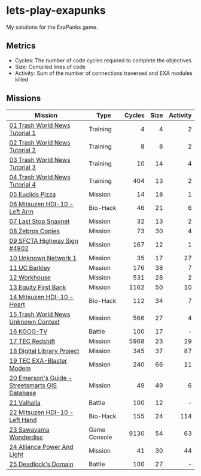 # lets-play-exapunks

My solutions for the ExaPunks game.

## Metrics

- Cycles: The number of code cycles required to complete the objectives
- Size: Compiled lines of code
- Activity: Sum of the number of connections traversed and EXA modules killed

## Missions

| Mission | Type | Cycles | Size | Activity |
|---------|------|-------:|-----:|---------:|
| [01 Trash World News Tutorial 1](Missions/01%20Trash%20World%20News%20Tutorial%201/readme.md) | Training | 4 | 4 | 2 |
| [02 Trash World News Tutorial 2](Missions/02%20Trash%20World%20News%20Tutorial%202/readme.md) | Training | 8 | 8 | 2 |
| [03 Trash World News Tutorial 3](Missions/03%20Trash%20World%20News%20Tutorial%203/readme.md) | Training | 10 | 14 | 4 |
| [04 Trash World News Tutorial 4](Missions/04%20Trash%20World%20News%20Tutorial%204/readme.md) | Training | 404 | 13 | 2 |
| [05 Euclids Pizza](Missions/05%20Euclids%20Pizza/readme.md) | Mission | 14 | 18 | 1 |
| [06 Mitsuzen HDI-10 - Left Arm](Missions/06%20Mitsuzen%20HDI-10%20-%20Left%20Arm/readme.md) | Bio-Hack | 46 | 21 | 6 |
| [07 Last Stop Snaxnet](Missions/07%20Last%20Stop%20Snaxnet/readme.md) | Mission | 32 | 13 | 2 |
| [08 Zebros Copies](Missions/08%20Zebros%20Copies/readme.md) | Mission | 73 | 30 | 4 |
| [09 SFCTA Highway Sign #4902](Missions/09%20SFCTA%20Highway%20Sign%20%234902/readme.md) | Mission | 167 | 12 | 1 |
| [10 Unknown Network 1](Missions/10%20Unknown%20Network%201/readme.md) | Mission | 35 | 17 | 27 |
| [11 UC Berkley](Missions/11%20UC%20Berkley/readme.md) | Mission | 176 | 38 | 7 |
| [12 Workhouse](Missions/12%20Workhouse/readme.md) | Mission | 531 | 28 | 2 |
| [13 Equity First Bank](Missions/13%20Equity%20First%20Bank/readme.md) | Mission | 1162 | 50 | 10 |
| [14 Mitsuzen HDI-10 - Heart](Missions/14%20Mitsuzen%20HDI-10%20-%20Heart/readme.md) | Bio-Hack | 112 | 34 | 7 |
| [15 Trash World News Unknown Context](Missions/15%20Trash%20World%20News%20Unknown%20Context/readme.md) | Mission | 566 | 27 | 4 |
| [16 KGOG-TV](Missions/16%20KGOG-TV/readme.md) | Battle | 100 | 17 | - |
| [17 TEC Redshift](Missions/17%20TEC%20Redshift/readme.md) | Mission | 5968 | 23 | 29 |
| [18 Digital Library Project](Missions/18%20Digital%20Library%20Project/readme.md) | Mission | 345 | 37 | 87 |
| [19 TEC EXA-Blaster Modem](Missions/19%20TEC%20EXA-Blaster%20Modem/readme.md) | Mission | 240 | 66 | 11 |
| [20 Emerson's Guide - Streetsmarts GIS Database](Missions/20%20Emersons%20Guide/readme.md) | Mission | 49 | 49 | 6 |
| [21 Valhalla](Missions/21%20Valhalla/readme.md) | Battle | 100 | 12 | - |
| [22 Mitsuzen HDI-10 - Left Hand](Missions/22%20Mitsuzen%20HDI-10%20-%20Left%20Hand/readme.md) | Bio-Hack | 155 | 24 | 114 |
| [23 Sawayama Wonderdisc](Missions/23%20Sawayama%20Wonderdisc/readme.md) | Game Console | 9130 | 54 | 63 |
| [24 Alliance Power And Light](Missions/24%20Alliance%20Power%20And%20Light/readme.md) | Mission | 41 | 30 | 44 |
| [25 Deadlock's Domain](Missions/25%20Deadlocks%20Domain/readme.md) | Battle | 100 | 27 | - |